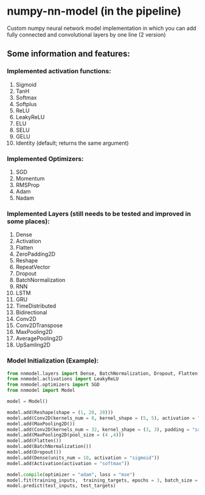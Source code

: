 # numpy-nn-model (in the pipeline)
Сustom numpy neural network model implementation in which you can add fully connected  and convolutional layers by one line (2 version)

## Some information and features:

### Implemented activation functions:
1) Sigmoid
2) TanH
3) Softmax
4) Softplus
5) ReLU
6) LeakyReLU
7) ELU
8) SELU
9) GELU
10) Identity (default; returns the same argument)

### Implemented Optimizers:
1) SGD
2) Momentum
3) RMSProp
4) Adam
5) Nadam

### Implemented Layers (still needs to be tested and improved in some places):
1) Dense
2) Activation
3) Flatten
4) ZeroPadding2D
5) Reshape
6) RepeatVector
7) Dropout
8) BatchNormalization
9) RNN
10) LSTM
11) GRU
12) TimeDistributed
13) Bidirectional
14) Conv2D
15) Conv2DTranspose
16) MaxPooling2D
17) AveragePooling2D
18) UpSamling2D


### Model Initialization (Example):

```python
from nnmodel.layers import Dense, BatchNormalization, Dropout, Flatten, Reshape, Conv2D, MaxPooling2D, Activation
from nnmodel.activations import LeakyReLU
from nnmodel.optimizers import SGD
from nnmodel import Model

model = Model()

model.add(Reshape(shape = (1, 28, 28)))
model.add(Conv2D(kernels_num = 8, kernel_shape = (5, 5), activation = "relu"))
model.add(MaxPooling2D())
model.add(Conv2D(kernels_num = 32, kernel_shape = (3, 3), padding = "same", activation = LeakyReLU()))
model.add(MaxPooling2D(pool_size = (4 ,4)))
model.add(Flatten())
model.add(BatchNormalization())
model.add(Dropout())
model.add(Dense(units_num = 10, activation = "sigmoid"))
model.add(Activation(activation = "softmax"))

model.compile(optimizer = "adam", loss = "mse")
model.fit(training_inputs,  training_targets, epochs = 3, batch_size = 100)
model.predict(test_inputs, test_targets)
```

